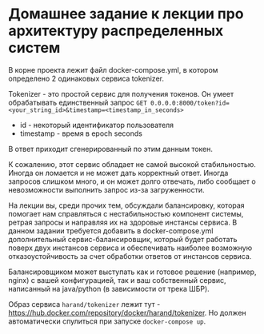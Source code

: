 # Домашнее задание к лекции про архитектуру распределенных систем

В корне проекта лежит файл docker-compose.yml, в котором определено 2 одинаковых сервиса tokenizer.

Tokenizer - это простой сервис для получения токенов.
Он умеет обрабатывать единственный запрос
`GET 0.0.0.0:8000/token?id=<your_string_id>&timestamp=<timestamp_in_seconds>`
- id - некоторый идентификатор пользователя
- timestamp - время в epoch seconds

В ответ приходит сгенерированный по этим данным токен.

К сожалению, этот сервис обладает не самой высокой стабильностью. Иногда он ломается и не может дать корректный ответ. Иногда запросов слишком много, и он может долго отвечать, либо сообщает о невозможности выполнить запрос из-за загруженности.

На лекции вы, среди прочих тем, обсуждали балансировку, которая помогает нам справляться с нестабильностью компонент системы, ретрая запросы и направляя их на здоровые инстансы сервиса.
В данном задании требуется добавить в docker-compose.yml дополнительный сервис-балансировщик, который будет работать поверх двух инстансов сервиса и обеспечивать наиболее возможную отказоустойчивость за счет обработки ответов от инстансов сервиса.

Балансировщиком может выступать как и готовое решение (например, nginx) с вашей конфигурацией, так и ваш собственный сервис, написанный на java/python (в зависимости от трека ШБР).

Образ сервиса `harand/tokenizer` лежит тут - https://hub.docker.com/repository/docker/harand/tokenizer. Но должен автоматически спулиться при запуске `docker-compose up`.
